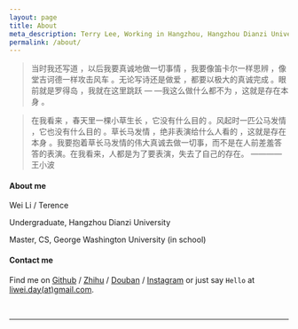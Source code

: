 ```yaml
---
layout: page
title: About
meta_description: Terry Lee, Working in Hangzhou, Hangzhou Dianzi University
permalink: /about/
---
```

>当时我还写道 ，以后我要真诚地做一切事情 ，我要像笛卡尔一样思辨 ，像堂吉诃德一样攻击风车 。无论写诗还是做爱 ，都要以极大的真诚完成 。眼前就是罗得岛 ，我就在这里跳跃 — —我这么做什么都不为 ，这就是存在本身 。

>在我看来 ，春天里一棵小草生长 ，它没有什么目的 。风起时一匹公马发情 ，它也没有什么目的 。草长马发情 ，绝非表演给什么人看的 ，这就是存在本身 。我要抱着草长马发情的伟大真诚去做一切事，而不是在人前差羞答答的表演。在我看来，人都是为了要表演，失去了自己的存在。
>    ————王小波

#### About me
Wei Li / Terence

Undergraduate, Hangzhou Dianzi University

Master, CS, George Washington University (in school)

#### Contact me

Find me on [Github][github] / [Zhihu][Zhihu] / [Douban][douban] / [Instagram][instagram] or just say `Hello` at 
[liwei.day(at)gmail.com](mailto:liwei.day@gmail.com).

<br/>


***

<!-- 多说评论框 start -->
<div class="ds-thread" data-thread-key="/about" data-title="About" data-url="mindlee.com/about"></div>

[github]: https://github.com/welon
[twitter]: https://twitter.com/chinawelon
[douban]: http://www.douban.com/people/mindlee/
[zhihu]: http://www.zhihu.com/people/mindlee
[instagram]: https://instagram.com/i.liwei/

